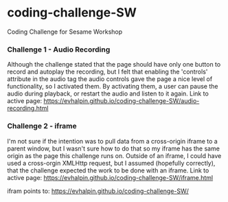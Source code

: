 # coding-challenge-SW
Coding Challenge for Sesame Workshop

### Challenge 1 - Audio Recording
Although the challenge stated that the page should have only one button to record and autoplay the recording, but I felt that enabling the 'controls' attribute in the audio tag the audio controls gave the page a nice level of functionality, so I activated them. By activating them, a user can pause the audio during playback, or restart the audio and listen to it again.
Link to active page:   https://evhalpin.github.io/coding-challenge-SW/audio-recording.html

### Challenge 2 - iframe
I'm not sure if the intention was to pull data from a cross-origin iframe to a parent window, but I wasn't sure how to do that so my iframe has the same origin as the page this challenge runs on. Outside of an iframe, I could have used a cross-orgin XMLHttp request, but I assumed (hopefully correctly), that the challenge expected the work to be done with an iframe.
Link to active page:   https://evhalpin.github.io/coding-challenge-SW/iframe.html

ifram points to:   https://evhalpin.github.io/coding-challenge-SW/
